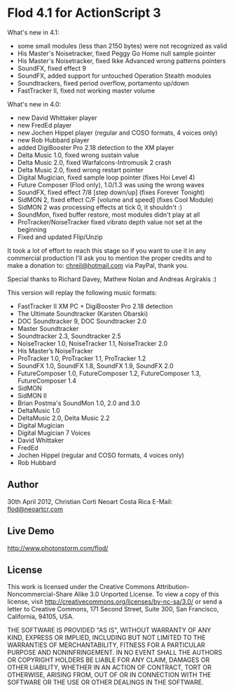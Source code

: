 Flod 4.1 for ActionScript 3
===========================

What's new in 4.1:

* some small modules (less than 2150 bytes) were not recognized as valid
* His Master's Noisetracker, fixed Peggy Go Home null sample pointer
* His Master's Noisetracker, fixed Ikke Advanced wrong patterns pointers
* SoundFX, fixed effect 9
* SoundFX, added support for untouched Operation Stealth modules
* Soundtrackers, fixed period overflow, portamento up/down
* FastTracker II, fixed not working master volume

What's new in 4.0:

* new David Whittaker player
* new FredEd player
* new Jochen Hippel player (regular and COSO formats, 4 voices only)
* new Rob Hubbard player
* added DigiBooster Pro 2.18 detection to the XM player
* Delta Music 1.0, fixed wrong sustain value
* Delta Music 2.0, fixed Warfalcons-Intromusik 2 crash
* Delta Music 2.0, fixed wrong restart pointer
* Digital Mugician, fixed sample loop pointer (fixes Hoi Level 4)
* Future Composer (Flod only), 1.0/1.3 was using the wrong waves
* SoundFX, fixed effect 7/8 [step down/up] (fixes Forever Tonight)
* SidMON 2, fixed effect C/F [volume and speed] (fixes Cool Module)
* SidMON 2 was processing effects at tick 0, it shouldn't :)
* SoundMon, fixed buffer restore, most modules didn't play at all
* ProTracker/NoiseTracker fixed vibrato depth value not set at the beginning
* Fixed and updated Flip/Unzip

It took a lot of effort to reach this stage so if you want to use it in any commercial production I'll ask
you to mention the proper credits and to make a donation to: chreil@hotmail.com via PayPal, thank you.

Special thanks to Richard Davey, Mathew Nolan and Andreas Argirakis :)

This version will replay the following music formats:

* FastTracker II XM PC + DigiBooster Pro 2.18 detection
* The Ultimate Soundtracker (Karsten Obarski)
* DOC Soundtracker 9, DOC Soundtracker 2.0
* Master Soundtracker
* Soundtracker 2.3, Soundtracker 2.5
* NoiseTracker 1.0, NoiseTracker 1.1, NoiseTracker 2.0
* His Master’s NoiseTracker
* ProTracker 1.0, ProTracker 1.1, ProTracker 1.2
* SoundFX 1.0, SoundFX 1.8, SoundFX 1.9, SoundFX 2.0
* FutureComposer 1.0, FutureComposer 1.2, FutureComposer 1.3, FutureComposer 1.4
* SidMON
* SidMON II
* Brian Postma's SoundMon 1.0, 2.0 and 3.0
* DeltaMusic 1.0
* DeltaMusic 2.0, Delta Music 2.2
* Digital Mugician
* Digital Mugician 7 Voices
* David Whittaker
* FredEd
* Jochen Hippel (regular and COSO formats, 4 voices only)
* Rob Hubbard

Author
------

30th  April 2012, Christian Corti
Neoart Costa Rica
E-Mail: flod@neoartcr.com

Live Demo
---------

http://www.photonstorm.com/flod/

License
-------

This work is licensed under the Creative Commons Attribution-Noncommercial-Share Alike 3.0 Unported License.
To view a copy of this license, visit http://creativecommons.org/licenses/by-nc-sa/3.0/ or send a letter to
Creative Commons, 171 Second Street, Suite 300, San Francisco, California, 94105, USA.

THE SOFTWARE IS PROVIDED "AS IS", WITHOUT WARRANTY OF ANY KIND, EXPRESS OR IMPLIED, INCLUDING BUT NOT LIMITED TO THE WARRANTIES
OF MERCHANTABILITY, FITNESS FOR A PARTICULAR PURPOSE AND NONINFRINGEMENT. IN NO EVENT SHALL THE AUTHORS OR COPYRIGHT HOLDERS BE
LIABLE FOR ANY CLAIM, DAMAGES OR OTHER LIABILITY, WHETHER IN AN ACTION OF CONTRACT, TORT OR OTHERWISE, ARISING FROM, OUT OF OR
IN CONNECTION WITH THE SOFTWARE OR THE USE OR OTHER DEALINGS IN THE SOFTWARE.